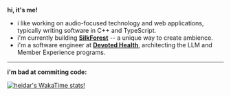 **hi, it's me!**

- i like working on audio-focused technology and web applications, typically writing software in C++ and TypeScript.
- i'm currently building [**SilkForest**](https://www.silkforest.xyz) -- a unique way to create ambience.
- i'm a software engineer at [**Devoted Health**](https://devoted.com), architecting the LLM and Member Experience programs.

---

**i'm bad at commiting code:**

[![heidar's WakaTime stats!](https://github-readme-stats.vercel.app/api/wakatime?username=0xsora&layout=compact)](https://github.com/heidaraliy/github-readme-stats)

